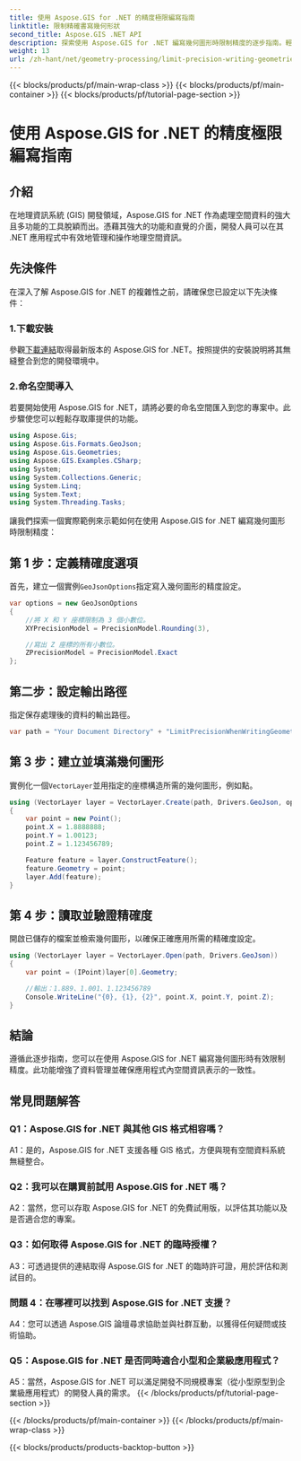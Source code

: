 ```yaml
---
title: 使用 Aspose.GIS for .NET 的精度極限編寫指南
linktitle: 限制精確書寫幾何形狀
second_title: Aspose.GIS .NET API
description: 探索使用 Aspose.GIS for .NET 編寫幾何圖形時限制精度的逐步指南。輕鬆增強空間資料管理。
weight: 13
url: /zh-hant/net/geometry-processing/limit-precision-writing-geometries/
---
```


{{< blocks/products/pf/main-wrap-class >}}
{{< blocks/products/pf/main-container >}}
{{< blocks/products/pf/tutorial-page-section >}}

# 使用 Aspose.GIS for .NET 的精度極限編寫指南

## 介紹

在地理資訊系統 (GIS) 開發領域，Aspose.GIS for .NET 作為處理空間資料的強大且多功能的工具脫穎而出。憑藉其強大的功能和直覺的介面，開發人員可以在其 .NET 應用程式中有效地管理和操作地理空間資訊。

## 先決條件

在深入了解 Aspose.GIS for .NET 的複雜性之前，請確保您已設定以下先決條件：

### 1.下載安裝

參觀[下載連結](https://releases.aspose.com/gis/net/)取得最新版本的 Aspose.GIS for .NET。按照提供的安裝說明將其無縫整合到您的開發環境中。

### 2.命名空間導入

若要開始使用 Aspose.GIS for .NET，請將必要的命名空間匯入到您的專案中。此步驟使您可以輕鬆存取庫提供的功能。

```csharp
using Aspose.Gis;
using Aspose.Gis.Formats.GeoJson;
using Aspose.Gis.Geometries;
using Aspose.GIS.Examples.CSharp;
using System;
using System.Collections.Generic;
using System.Linq;
using System.Text;
using System.Threading.Tasks;
```

讓我們探索一個實際範例來示範如何在使用 Aspose.GIS for .NET 編寫幾何圖形時限制精度：

## 第 1 步：定義精確度選項

首先，建立一個實例`GeoJsonOptions`指定寫入幾何圖形的精度設定。

```csharp
var options = new GeoJsonOptions
{
    //將 X 和 Y 座標限制為 3 個小數位。
    XYPrecisionModel = PrecisionModel.Rounding(3),

    //寫出 Z 座標的所有小數位。
    ZPrecisionModel = PrecisionModel.Exact
};
```

## 第二步：設定輸出路徑

指定保存處理後的資料的輸出路徑。

```csharp
var path = "Your Document Directory" + "LimitPrecisionWhenWritingGeometries_out.json";
```

## 第 3 步：建立並填滿幾何圖形

實例化一個`VectorLayer`並用指定的座標構造所需的幾何圖形，例如點。

```csharp
using (VectorLayer layer = VectorLayer.Create(path, Drivers.GeoJson, options))
{
    var point = new Point();
    point.X = 1.8888888;
    point.Y = 1.00123;
    point.Z = 1.123456789;

    Feature feature = layer.ConstructFeature();
    feature.Geometry = point;
    layer.Add(feature);
}
```

## 第 4 步：讀取並驗證精確度

開啟已儲存的檔案並檢索幾何圖形，以確保正確應用所需的精確度設定。

```csharp
using (VectorLayer layer = VectorLayer.Open(path, Drivers.GeoJson))
{
    var point = (IPoint)layer[0].Geometry;

    //輸出：1.889、1.001、1.123456789
    Console.WriteLine("{0}, {1}, {2}", point.X, point.Y, point.Z);
}
```

## 結論

遵循此逐步指南，您可以在使用 Aspose.GIS for .NET 編寫幾何圖形時有效限制精度。此功能增強了資料管理並確保應用程式內空間資訊表示的一致性。

## 常見問題解答

### Q1：Aspose.GIS for .NET 與其他 GIS 格式相容嗎？

A1：是的，Aspose.GIS for .NET 支援各種 GIS 格式，方便與現有空間資料系統無縫整合。

### Q2：我可以在購買前試用 Aspose.GIS for .NET 嗎？

A2：當然，您可以存取 Aspose.GIS for .NET 的免費試用版，以評估其功能以及是否適合您的專案。

### Q3：如何取得 Aspose.GIS for .NET 的臨時授權？

A3：可透過提供的連結取得 Aspose.GIS for .NET 的臨時許可證，用於評估和測試目的。

### 問題 4：在哪裡可以找到 Aspose.GIS for .NET 支援？

A4：您可以透過 Aspose.GIS 論壇尋求協助並與社群互動，以獲得任何疑問或技術協助。

### Q5：Aspose.GIS for .NET 是否同時適合小型和企業級應用程式？

A5：當然，Aspose.GIS for .NET 可以滿足開發不同規模專案（從小型原型到企業級應用程式）的開發人員的需求。
{{< /blocks/products/pf/tutorial-page-section >}}

{{< /blocks/products/pf/main-container >}}
{{< /blocks/products/pf/main-wrap-class >}}

{{< blocks/products/products-backtop-button >}}
